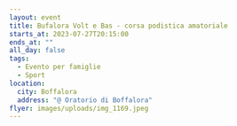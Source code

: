 ```yaml
---
layout: event
title: Bufalora Volt e Bas - corsa podistica amatoriale
starts_at: 2023-07-27T20:15:00
ends_at: ""
all_day: false
tags:
  - Evento per famiglie
  - Sport
location:
  city: Boffalora
  address: "@ Oratorio di Boffalora"
flyer: images/uploads/img_1169.jpeg
---
```

